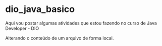 # dio_java_basico
Aqui vou postar algumas atividades que estou fazendo no curso de Java Developer - DIO

Alterando o conteúdo de um arquivo de forma local.
